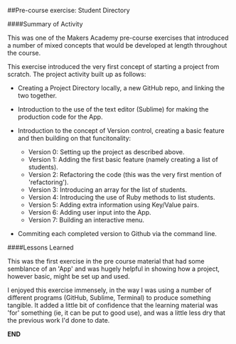 ##Pre-course exercise: Student Directory 

####Summary of Activity  
    
This was one of the Makers Academy pre-course exercises that introduced a number of mixed concepts that would be developed at length throughout the course.
   
This exercise introduced the very first concept of starting a project from scratch. The project activity built up as follows: 
   
+ Creating a Project Directory locally, a new GitHub repo, and linking the two together.   
+ Introduction to the use of the text editor (Sublime) for making the production code for the App. 
+ Introduction to the concept of Version control, creating a basic feature and then building on that funcitonality:
  - Version 0: Setting up the project as described above.
  - Version 1: Adding the first basic feature (namely creating a list of students).  
  - Version 2: Refactoring the code (this was the very first mention of 'refactoring').
  - Version 3: Introducing an array for the list of students.
  - Version 4: Introducing the use of Ruby methods to list students.
  - Version 5: Adding extra information using Key/Value pairs. 
  - Version 6: Adding user input into the App. 
  - Version 7: Building an interactive menu. 
  
+ Commiting each completed version to Github via the command line. 
    
####Lessons Learned     
   
This was the first exercise in the pre course material that had some semblance of an 'App' and was hugely helpful in showing how a project, however basic, might be set up and used. 
   
I enjoyed this exercise immensely, in the way I was using a number of different programs (GitHub, Sublime, Terminal) to produce something tangible. It added a little bit of confidence that the learning material was 'for' something (ie, it can be put to good use), and was a little less dry that the previous work I'd done to date.  

**END**
